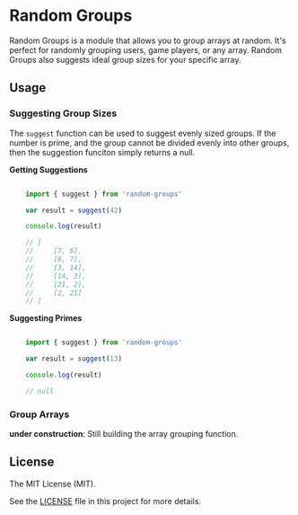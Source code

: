 Random Groups
=============
Random Groups is a module that allows you to group arrays at random. It's perfect for randomly grouping
users, game players, or any array. Random Groups also suggests ideal group sizes for your specific array.

Usage
-----

### Suggesting Group Sizes
The `suggest` function can be used to suggest evenly sized groups. If the number is prime, and the
group cannot be divided evenly into other groups, then the suggestion funciton simply returns a null. 

__Getting Suggestions__
```javascript

    import { suggest } from 'random-groups'

    var result = suggest(42)  

    console.log(result)

    // [
    //     [7, 6],
    //     [6, 7],
    //     [3, 14],
    //     [14, 3],
    //     [21, 2],
    //     [2, 21]
    // ]

```

__Suggesting Primes__
```javascript

    import { suggest } from 'random-groups'

    var result = suggest(13)  

    console.log(result)

    // null

```

### Group Arrays
**under construction**: Still building the array grouping function.


License
-------

The MIT License (MIT).

See the [LICENSE](LICENSE) file in this project for more details.